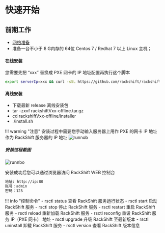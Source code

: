 # 快速开始

## 前期工作
- [网络准备](network.md)
- 准备一台不小于 8 G内存的 64位 Centos 7 / Redhat 7 以上 Linux 主机；

#### 在线安装
您需要先把 “xxx” 替换成 PXE 网卡的 IP 地址配置再执行这个脚本
 ```sh
 export serverIp=xxx && curl -sSL https://github.com/rackshift/rackshift/releases/latest/download/quick_start.sh | sh
 ```

#### 离线安装
 * 下载最新 release 离线安装包
 * tar -zxvf rackshiftVxx-offline.tar.gz
 * cd rackshiftVxx-offline/installer
 * ./install.sh


!!! warning "注意"
    安装过程中需要您手动输入服务器上用作 PXE 的网卡 IP 地址作为 RackShift 服务器的 IP 地址
    ![runnob](https://f2c-south.oss-cn-shenzhen.aliyuncs.com/RackHD-dont-del/RackShift/config_network.jpg)

##### 安装过程截图
![runnbo](https://f2c-south.oss-cn-shenzhen.aliyuncs.com/RackHD-dont-del/RackShift/setup.jpg)

安装成功后您可以通过浏览器访问 RackShift WEB 控制台
``` sh
地址: http://ip:80
账号：admin
密码：123   

```

!!! info "控制命令"
    - rsctl  status    查看 RackShift 服务运行状态
    - rsctl  start     启动 RackShift 服务
    - rsctl  stop      停止 RackShift 服务
    - rsctl  restart   重启 RackShift 服务
    - rsctl  reload    重新加载 RackShift 服务
    - rsctl  reconfig  重设 RackShift 服务 IP（PXE 网卡） 地址
    - rsctl  upgrade   升级 RackShift 至最新版本
    - rsctl  uninstall 卸载 RackShift 服务
    - rsctl  version   查看 RackShift 版本信息